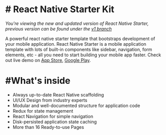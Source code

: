 # # React Native Starter Kit 
_You're viewing the new and updated version of React Native Starter, previous version can be found under the  [v1 branch](https://github.com/flatlogic/react-native-starter/tree/v1)_

A powerful react native starter template that bootstraps development of your mobile application. React Native Starter is a mobile application template with lots of built-in components like sidebar, navigation, form elements, etc - all you need to start building your mobile app faster. Check out live demo on  [App Store](https://play.google.com/store/apps/details?id=com.reactnativestarter.lite),  [Google Play](https://play.google.com/store/apps/details?id=com.reactnativestarter.app).


# #What's inside

-   Always up-to-date React Native scaffolding
-   UI/UX Design from industry experts
-   Modular and well-documented structure for application code
-   Redux for state management
-   React Navigation for simple navigation
-   Disk-persisted application state caching
-   More than 16 Ready-to-use Pages


